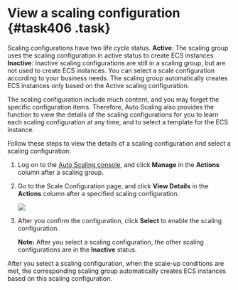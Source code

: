 # View a scaling configuration {#task406 .task}

Scaling configurations have two life cycle status. **Active**: The scaling group uses the scaling configuration in active status to create ECS instances. **Inactive**: Inactive scaling configurations are still in a scaling group, but are not used to create ECS instances. You can select a scale configuration according to your business needs. The scaling group automatically creates ECS instances only based on the Active scaling configuration.

The scaling configuration include much content, and you may forget the specific configuration items. Therefore, Auto Scaling also provides the function to view the details of the scaling configurations for you to learn each scaling configuration at any time, and to select a template for the ECS instance.

Follow these steps to view the details of a scaling configuration and select a scaling configuration:

1.  Log on to the [Auto Scaling console](https://partners-intl.console.aliyun.com/#/ess), and click **Manage** in the **Actions** column after a scaling group. 
2.  Go to the Scale Configuration page, and click **View Details** in the **Actions** column after a specified scaling configuration. 

    ![](http://static-aliyun-doc.oss-cn-hangzhou.aliyuncs.com/assets/img/40569/154227268432028_en-US.png)

3.  After you confirm the configuration, click **Select** to enable the scaling configuration. 

    **Note:** After you select a scaling configuration, the other scaling configurations are in the **Inactive** status.


After you select a scaling configuration, when the scale-up conditions are met, the corresponding scaling group automatically creates ECS instances based on this scaling configuration.

